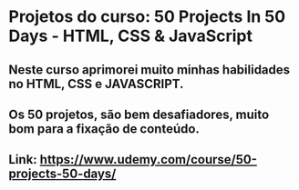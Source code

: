 # Projetos do curso: 50 Projects In 50 Days - HTML, CSS & JavaScript

## Neste curso aprimorei muito minhas habilidades no HTML, CSS e JAVASCRIPT.
## Os 50 projetos, são bem desafiadores, muito bom para a fixação de conteúdo.

## Link: https://www.udemy.com/course/50-projects-50-days/